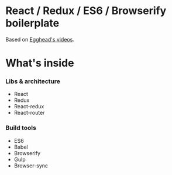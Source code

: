 # React / Redux / ES6 / Browserify boilerplate  

Based on [Egghead's videos](https://egghead.io/lessons/javascript-redux-the-single-immutable-state-tree).

# What's inside  

### Libs & architecture  
- React  
- Redux  
- React-redux  
- React-router  

### Build tools  
- ES6  
- Babel  
- Browserify  
- Gulp  
- Browser-sync  
